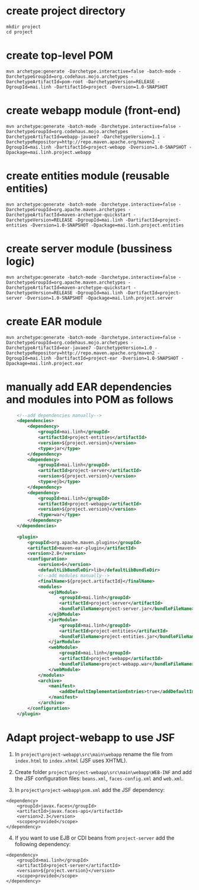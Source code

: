 # create project directory
```
mkdir project
cd project
```

# create top-level POM
```
mvn archetype:generate -Darchetype.interactive=false -batch-mode -DarchetypeGroupId=org.codehaus.mojo.archetypes -DarchetypeArtifactId=pom-root -DarchetypeVersion=RELEASE -DgroupId=mai.linh -DartifactId=project -Dversion=1.0-SNAPSHOT 
```

# create webapp module (front-end)
```
mvn archetype:generate -batch-mode -Darchetype.interactive=false -DarchetypeGroupId=org.codehaus.mojo.archetypes     -DarchetypeArtifactId=webapp-javaee7 -DarchetypeVersion=1.1 -DarchetypeRepository=http://repo.maven.apache.org/maven2 -DgroupId=mai.linh -DartifactId=project-webapp -Dversion=1.0-SNAPSHOT -Dpackage=mai.linh.project.webapp     
```

# create entities module (reusable entities)
```
mvn archetype:generate -batch-mode -Darchetype.interactive=false -DarchetypeGroupId=org.apache.maven.archetypes -DarchetypeArtifactId=maven-archetype-quickstart -DarchetypeVersion=RELEASE -DgroupId=mai.linh -DartifactId=project-entities -Dversion=1.0-SNAPSHOT -Dpackage=mai.linh.project.entities 
```

# create server module (bussiness logic)
```
mvn archetype:generate -batch-mode -Darchetype.interactive=false -DarchetypeGroupId=org.apache.maven.archetypes -DarchetypeArtifactId=maven-archetype-quickstart -DarchetypeVersion=RELEASE -DgroupId=mai.linh -DartifactId=project-server -Dversion=1.0-SNAPSHOT -Dpackage=mai.linh.project.server
```

# create EAR module
```
mvn archetype:generate -batch-mode -Darchetype.interactive=false -DarchetypeGroupId=org.codehaus.mojo.archetypes -DarchetypeArtifactId=ear-javaee7 -DarchetypeVersion=1.0 -DarchetypeRepository=http://repo.maven.apache.org/maven2 -DgroupId=mai.linh -DartifactId=project-ear -Dversion=1.0-SNAPSHOT -Dpackage=mai.linh.project.ear          
```

# manually add EAR dependencies and modules into POM as follows
```xml
	<!--add dependencies manually-->
	<dependencies>
		<dependency>
			<groupId>mai.linh</groupId> 
			<artifactId>project-entities</artifactId>
			<version>${project.version}</version>
			<type>jar</type>
		</dependency>
		<dependency>
			<groupId>mai.linh</groupId> 
			<artifactId>project-server</artifactId>
			<version>${project.version}</version>
			<type>ejb</type>
		</dependency>		
		<dependency>
			<groupId>mai.linh</groupId> 
			<artifactId>project-webapp</artifactId>
			<version>${project.version}</version>
			<type>war</type>
		</dependency>		
	</dependencies>
	
	<plugin>
		<groupId>org.apache.maven.plugins</groupId>
		<artifactId>maven-ear-plugin</artifactId>
		<version>2.8</version>
		<configuration>
			<version>6</version>
			<defaultLibBundleDir>lib</defaultLibBundleDir>
			<!--add modules manually-->
			<finalName>${project.artifactId}</finalName>
			<modules>
				<ejbModule>
					<groupId>mai.linh</groupId>
					<artifactId>project-server</artifactId>
					<bundleFileName>project-server.jar</bundleFileName>
				</ejbModule>
				<jarModule>
					<groupId>mai.linh</groupId>
					<artifactId>project-entities</artifactId>
					<bundleFileName>project-entities.jar</bundleFileName>
				</jarModule>
				<webModule>
					<groupId>mai.linh</groupId>
					<artifactId>project-webapp</artifactId>
					<bundleFileName>project-webapp.war</bundleFileName>
				</webModule>
			</modules>
			<archive>
				<manifest>
					<addDefaultImplementationEntries>true</addDefaultImplementationEntries>
				</manifest>
			</archive>
		</configuration>
	</plugin>
```

# Adapt project-webapp to use JSF

1. In `project\project-webapp\src\main\webapp` rename the file from `index.html` to `index.xhtml` (JSF uses XHTML). 

2. Create folder `project\project-webapp\src\main\webapp\WEB-INF` and add the JSF configuration files: `beans.xml`, `faces-config.xml` and `web.xml`.

3. In `project\project-webapp\pom.xml` add the JSF dependency: 
```
<dependency>
    <groupId>javax.faces</groupId>
    <artifactId>javax.faces-api</artifactId>
    <version>2.3</version>
    <scope>provided</scope>
</dependency>
```

4. If you want to use EJB or CDI beans from `project-server` add the following dependency:
```
<dependency>
    <groupId>mai.linh</groupId>
    <artifactId>project-server</artifactId>
    <version>${project.version}</version>
    <scope>provided</scope>
</dependency>
```